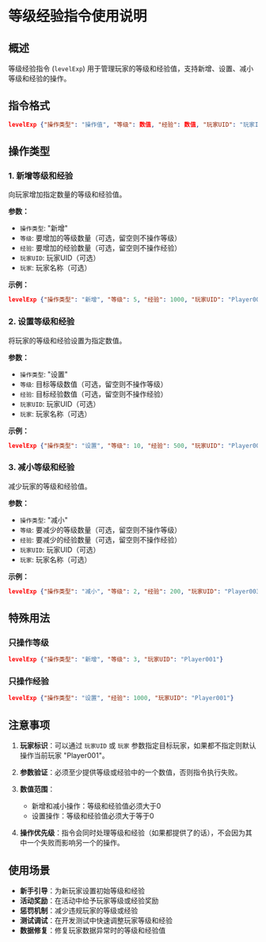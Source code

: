 # 等级经验指令使用说明

## 概述
等级经验指令 (`levelExp`) 用于管理玩家的等级和经验值，支持新增、设置、减小等级和经验的操作。

## 指令格式
```json
levelExp {"操作类型": "操作值", "等级": 数值, "经验": 数值, "玩家UID": "玩家ID"}
```

## 操作类型

### 1. 新增等级和经验
向玩家增加指定数量的等级和经验值。

**参数：**
- `操作类型`: "新增"
- `等级`: 要增加的等级数量（可选，留空则不操作等级）
- `经验`: 要增加的经验数量（可选，留空则不操作经验）
- `玩家UID`: 玩家UID（可选）
- `玩家`: 玩家名称（可选）

**示例：**
```json
levelExp {"操作类型": "新增", "等级": 5, "经验": 1000, "玩家UID": "Player001"}
```

### 2. 设置等级和经验
将玩家的等级和经验设置为指定数值。

**参数：**
- `操作类型`: "设置"
- `等级`: 目标等级数值（可选，留空则不操作等级）
- `经验`: 目标经验数值（可选，留空则不操作经验）
- `玩家UID`: 玩家UID（可选）
- `玩家`: 玩家名称（可选）

**示例：**
```json
levelExp {"操作类型": "设置", "等级": 10, "经验": 500, "玩家UID": "Player002"}
```

### 3. 减小等级和经验
减少玩家的等级和经验值。

**参数：**
- `操作类型`: "减小"
- `等级`: 要减少的等级数量（可选，留空则不操作等级）
- `经验`: 要减少的经验数量（可选，留空则不操作经验）
- `玩家UID`: 玩家UID（可选）
- `玩家`: 玩家名称（可选）

**示例：**
```json
levelExp {"操作类型": "减小", "等级": 2, "经验": 200, "玩家UID": "Player003"}
```

## 特殊用法

### 只操作等级
```json
levelExp {"操作类型": "新增", "等级": 3, "玩家UID": "Player001"}
```

### 只操作经验
```json
levelExp {"操作类型": "设置", "经验": 1000, "玩家UID": "Player001"}
```

## 注意事项

1. **玩家标识**：可以通过 `玩家UID` 或 `玩家` 参数指定目标玩家，如果都不指定则默认操作当前玩家 "Player001"。

2. **参数验证**：必须至少提供等级或经验中的一个数值，否则指令执行失败。

3. **数值范围**：
   - 新增和减小操作：等级和经验值必须大于0
   - 设置操作：等级和经验值必须大于等于0

4. **操作优先级**：指令会同时处理等级和经验（如果都提供了的话），不会因为其中一个失败而影响另一个的操作。

## 使用场景

- **新手引导**：为新玩家设置初始等级和经验
- **活动奖励**：在活动中给予玩家等级或经验奖励
- **惩罚机制**：减少违规玩家的等级或经验
- **测试调试**：在开发测试中快速调整玩家等级和经验
- **数据修复**：修复玩家数据异常时的等级和经验值
